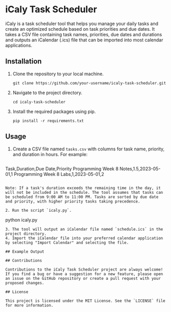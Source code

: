 # iCaly Task Scheduler

iCaly is a task scheduler tool that helps you manage your daily tasks and create an optimized schedule based on task priorities and due dates. It takes a CSV file containing task names, priorities, due dates and durations and outputs an iCalendar (.ics) file that can be imported into most calendar applications.

## Installation

1. Clone the repository to your local machine.
   ```
   git clone https://github.com/your-username/icaly-task-scheduler.git
   ```
2. Navigate to the project directory.
   ```
   cd icaly-task-scheduler
   ```
3. Install the required packages using pip.
   ```
   pip install -r requirements.txt
   ```

## Usage

1. Create a CSV file named `tasks.csv` with columns for task name, priority, and duration in hours. For example:

   ```
Task,Duration,Due Date,Priority
Programming Week 8 Notes,1.5,2023-05-01,1
Programming Week 8 Labs,1,2023-05-01,2
   ```

   Note: If a task's duration exceeds the remaining time in the day, it will not be included in the schedule. The tool assumes that tasks can be scheduled from 9:00 AM to 11:00 PM. Tasks are sorted by due date and priority, with higher priority tasks taking precedence.

2. Run the script `icaly.py`.
   ```
   python icaly.py
   ```
3. The tool will output an iCalendar file named `schedule.ics` in the project directory.
4. Import the iCalendar file into your preferred calendar application by selecting "Import Calendar" and selecting the file.

## Example Output

## Contributions

Contributions to the iCaly Task Scheduler project are always welcome! If you find a bug or have a suggestion for a new feature, please open an issue on the GitHub repository or create a pull request with your proposed changes.

## License

This project is licensed under the MIT License. See the `LICENSE` file for more information.
